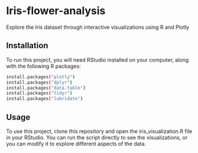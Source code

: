 # Iris-flower-analysis
Explore the Iris dataset through interactive visualizations using R and Plotly 


## Installation
To run this project, you will need RStudio installed on your computer, along with the following R packages:
``` bash
install.packages("plotly")
install.packages("dplyr")
install.packages("data.table")
install.packages("tidyr")
install.packages("lubridate")
```

## Usage
To use this project, clone this repository and open the iris_visualization.R file in your RStudio. You can run the script directly to see the visualizations, or you can modify it to explore different aspects of the data.
